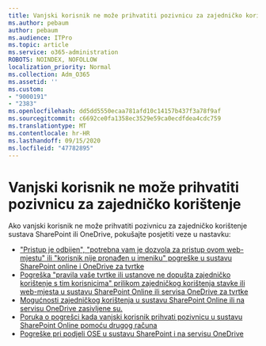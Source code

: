 ```yaml
---
title: Vanjski korisnik ne može prihvatiti pozivnicu za zajedničko korištenje
ms.author: pebaum
author: pebaum
ms.audience: ITPro
ms.topic: article
ms.service: o365-administration
ROBOTS: NOINDEX, NOFOLLOW
localization_priority: Normal
ms.collection: Adm_O365
ms.assetid: ''
ms.custom:
- "9000191"
- "2383"
ms.openlocfilehash: dd5dd5550ecaa781afd10c14157b437f3a78f9af
ms.sourcegitcommit: c6692ce0fa1358ec3529e59ca0ecdfdea4cdc759
ms.translationtype: MT
ms.contentlocale: hr-HR
ms.lasthandoff: 09/15/2020
ms.locfileid: "47782895"
---
```

# <a name="external-user-is-unable-to-accept-a-sharing-invitation"></a>Vanjski korisnik ne može prihvatiti pozivnicu za zajedničko korištenje

Ako vanjski korisnik ne može prihvatiti pozivnicu za zajedničko korištenje sustava SharePoint ili OneDrive, pokušajte posjetiti veze u nastavku: 

- ["Pristup je odbijen", "potrebna vam je dozvola za pristup ovom web-mjestu" ili "korisnik nije pronađen u imeniku" pogreške u sustavu SharePoint online i OneDrive za tvrtke](https://docs.microsoft.com/sharepoint/support/administration/access-denied-or-need-permission-error-sharepoint-online-or-onedrive-for-business)
- [Pogreška "pravila vaše tvrtke ili ustanove ne dopušta zajedničko korištenje s tim korisnicima" prilikom zajedničkog korištenja stavke ili web-mjesta u sustavu SharePoint Online ili servisa OneDrive za tvrtke](https://docs.microsoft.com/sharepoint/support/administration/organization-policies-do-not-allow-you-to-share-with-users-error)
- [Mogućnosti zajedničkog korištenja u sustavu SharePoint Online ili na servisu OneDrive zasivljene su.](https://docs.microsoft.com/sharepoint/support/administration/sharing-options-grayed-out-when-sharing-from-sharepoint-online-or-onedrive)
- [Poruka o pogrešci kada vanjski korisnik prihvati pozivnicu u sustavu SharePoint Online pomoću drugog računa](https://docs.microsoft.com/sharepoint/support/sharing-and-permissions/error-when-external-user-accepts-an-invitation-by-using-another-account)
- [Pogreške pri podjeli OSE u sustavu SharePoint i na servisu OneDrive](https://docs.microsoft.com/sharepoint/sharepoint-onedrive-error-message)




